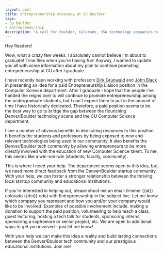 ```yaml
---
layout: post
title: Entrepreneurship Advocacy at CU Boulder
tags:
- cu boulder
- Entrepreneurship
description: "A call for Boulder, Colorado, USA technology companies to get more involved with the CU Boulder Computer Science program"
---
```

Hey Readers!

Wow, what a crazy few weeks. I absolutely cannot believe I'm about to graduate! Time flies when you're having fun! Anyway, I wanted to update you all with some information about my plan to continue promoting entrepreneurship at CU after I graduate. 

I have recently been working with professors [Dirk Grunwald](http://systems.cs.colorado.edu/mediawiki/index.php/User:Grunwald) and [John Black](http://www.cs.colorado.edu/~jrblack/) in presenting an idea for a paid Entrepreneurship Liaison position in the Computer Science department. After I graduate I hope that the people I've handed the reigns over to will continue to promote entrepreneurship among the undergraduate students, but I can't expect them to put in the amount of time I have historically dedicated. Therefore, a paid position seems to be the best way to go to bridge the gap between the flourishing Denver/Boulder technology scene and the CU Computer Science department.

I see a number of obvious benefits to dedicating resources to this position. It benefits the students and professors by being exposed to new and relevant technologies being used in our community. It also benefits the Denver/Boulder tech community by allowing entrepreneurs to be more directly involved with the education of new Computer Science talent. To me, this seems like a win-win-win (students, faculty, community). 

This is where I need your help. The department seems open to this idea, but we need more direct feedback from the Denver/Boulder startup community. With your help, we can foster a stronger relationship between the thriving local startup community and educational institutions.

If you're interested in helping out, please shoot me an email (limmer {{at}} colorado {{dot}} edu) with Entrepreneurship in the subject line. Let me know which company you represent and how you and/or your company would like to be involved. Examples of possible involvement include: making a donation to support the paid position, volunteering to help teach a class, guest lecturing, hosting a tech talk for students, sponsoring interns, sponsoring a sophomore or senior project, etc. We are open to additional ways to get you involved - just let me know!

With your help we can make this idea a reality and build lasting connections between the Denver/Boulder tech community and our prestigious educational institutions. Join me!